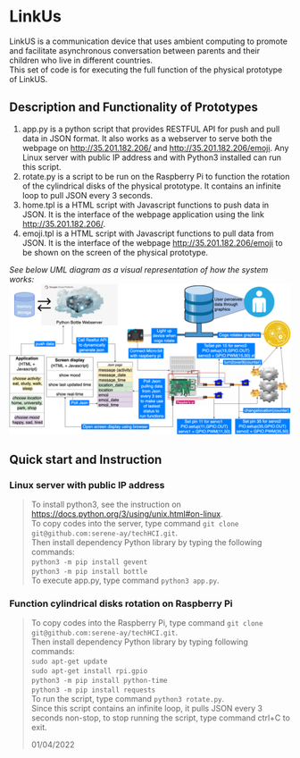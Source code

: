 # LinkUs
LinkUS is a communication device that uses ambient computing to promote and facilitate asynchronous conversation between parents and their children who live in different countries. <br>
This set of code is for executing the full function of the physical prototype of LinkUS.

## Description and Functionality of Prototypes
1. app.py is a python script that provides RESTFUL API for push and pull data in JSON format. It also works as a webserver to serve both the webpage on http://35.201.182.206/ and http://35.201.182.206/emoji. Any Linux server with public IP address and with Python3 installed can run this script.
2. rotate.py is a script to be run on the Raspberry Pi to function the rotation of the cylindrical disks of the physical prototype. It contains an infinite loop to pull JSON every 3 seconds.
3. home.tpl is a HTML script with Javascript functions to push data in JSON. It is the interface of the webpage application using the link http://35.201.182.206/.
4. emoji.tpl is a HTML script with Javascript functions to pull data from JSON. It is the interface of the webpage http://35.201.182.206/emoji to be shown on the screen of the physical prototype. <br>

*See below UML diagram as a visual representation of how the system works:*
![alt text](UML_Diagram.png)

## Quick start and Instruction
### Linux server with public IP address
>To install python3, see the instruction on https://docs.python.org/3/using/unix.html#on-linux. <br>
>To copy codes into the server, type command `git clone git@github.com:serene-ay/techHCI.git`. <br>
>Then install dependency Python library by typing the following commands: <br>
>`python3 -m pip install gevent` <br>
>`python3 -m pip install bottle` <br>
>To execute app.py, type command `python3 app.py`.
### Function cylindrical disks rotation on Raspberry Pi
>To copy codes into the Raspberry Pi, type command `git clone git@github.com:serene-ay/techHCI.git`. <br>
>Then install dependency Python library by typing following commands: <br>
>`sudo apt-get update` <br>
>`sudo apt-get install rpi.gpio` <br>
>`python3 -m pip install python-time` <br>
>`python3 -m pip install requests` <br>
>To run the script, type command `python3 rotate.py`. <br>
>Since this script contains an infinite loop, it pulls JSON every 3 seconds non-stop, to stop running the script, type command ctrl+C to exit.
>
>01/04/2022
